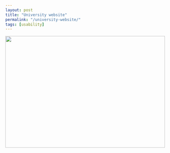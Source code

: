 ```yaml
---
layout: post
title: "University website"
permalink: "/university-website/"
tags: [usability]
---
```


<a href="http://xkcd.com/773/"><img src="http://imgs.xkcd.com/comics/university_website.png" alt="" width="500" height="349" /></a>
